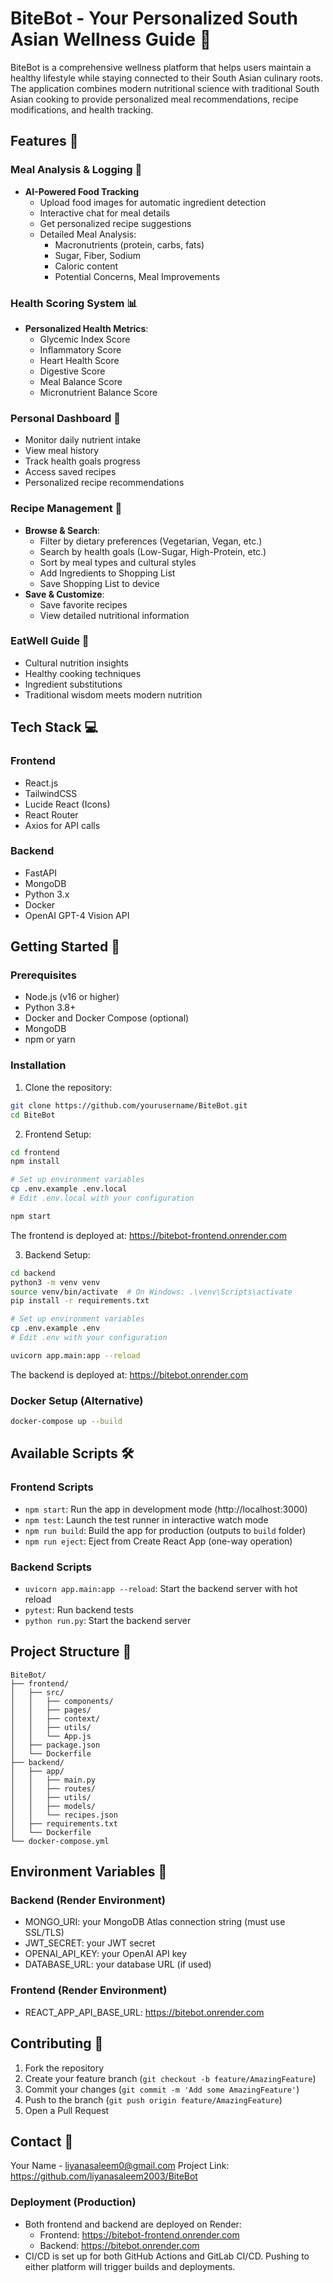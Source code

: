 # BiteBot - Your Personalized South Asian Wellness Guide 🥘

BiteBot is a comprehensive wellness platform that helps users maintain a healthy lifestyle while staying connected to their South Asian culinary roots. The application combines modern nutritional science with traditional South Asian cooking to provide personalized meal recommendations, recipe modifications, and health tracking.

## Features 🌟

### Meal Analysis & Logging 📸
- **AI-Powered Food Tracking**
  - Upload food images for automatic ingredient detection
  - Interactive chat for meal details
  - Get personalized recipe suggestions
  - Detailed Meal Analysis:
    - Macronutrients (protein, carbs, fats)
    - Sugar, Fiber, Sodium
    - Caloric content
    - Potential Concerns, Meal Improvements

### Health Scoring System 📊
- **Personalized Health Metrics**:
  - Glycemic Index Score
  - Inflammatory Score
  - Heart Health Score
  - Digestive Score
  - Meal Balance Score
  - Micronutrient Balance Score

### Personal Dashboard 📱
- Monitor daily nutrient intake
- View meal history
- Track health goals progress
- Access saved recipes
- Personalized recipe recommendations

### Recipe Management 🍳
- **Browse & Search**:
  - Filter by dietary preferences (Vegetarian, Vegan, etc.)
  - Search by health goals (Low-Sugar, High-Protein, etc.)
  - Sort by meal types and cultural styles
  - Add Ingredients to Shopping List
  - Save Shopping List to device
- **Save & Customize**:
  - Save favorite recipes
  - View detailed nutritional information

### EatWell Guide 📖
- Cultural nutrition insights
- Healthy cooking techniques
- Ingredient substitutions
- Traditional wisdom meets modern nutrition

## Tech Stack 💻

### Frontend
- React.js
- TailwindCSS
- Lucide React (Icons)
- React Router
- Axios for API calls

### Backend
- FastAPI
- MongoDB
- Python 3.x
- Docker
- OpenAI GPT-4 Vision API

## Getting Started 🚀

### Prerequisites
- Node.js (v16 or higher)
- Python 3.8+
- Docker and Docker Compose (optional)
- MongoDB
- npm or yarn

### Installation

1. Clone the repository:
```bash
git clone https://github.com/yourusername/BiteBot.git
cd BiteBot
```

2. Frontend Setup:
```bash
cd frontend
npm install

# Set up environment variables
cp .env.example .env.local
# Edit .env.local with your configuration

npm start
```
The frontend is deployed at: https://bitebot-frontend.onrender.com

3. Backend Setup:
```bash
cd backend
python3 -m venv venv
source venv/bin/activate  # On Windows: .\venv\Scripts\activate
pip install -r requirements.txt

# Set up environment variables
cp .env.example .env
# Edit .env with your configuration

uvicorn app.main:app --reload
```
The backend is deployed at: https://bitebot.onrender.com

### Docker Setup (Alternative)
```bash
docker-compose up --build
```

## Available Scripts 🛠️

### Frontend Scripts
- `npm start`: Run the app in development mode (http://localhost:3000)
- `npm test`: Launch the test runner in interactive watch mode
- `npm run build`: Build the app for production (outputs to `build` folder)
- `npm run eject`: Eject from Create React App (one-way operation)

### Backend Scripts
- `uvicorn app.main:app --reload`: Start the backend server with hot reload
- `pytest`: Run backend tests
- `python run.py`: Start the backend server

## Project Structure 📁

```
BiteBot/
├── frontend/
│   ├── src/
│   │   ├── components/
│   │   ├── pages/
│   │   ├── context/
│   │   ├── utils/
│   │   └── App.js
│   ├── package.json
│   └── Dockerfile
├── backend/
│   ├── app/
│   │   ├── main.py
│   │   ├── routes/
│   │   ├── utils/
│   │   ├── models/
│   │   └── recipes.json
│   ├── requirements.txt
│   └── Dockerfile
└── docker-compose.yml
```

## Environment Variables 🔐

### Backend (Render Environment)
- MONGO_URI: your MongoDB Atlas connection string (must use SSL/TLS)
- JWT_SECRET: your JWT secret
- OPENAI_API_KEY: your OpenAI API key
- DATABASE_URL: your database URL (if used)

### Frontend (Render Environment)
- REACT_APP_API_BASE_URL: https://bitebot.onrender.com

## Contributing 🤝

1. Fork the repository
2. Create your feature branch (`git checkout -b feature/AmazingFeature`)
3. Commit your changes (`git commit -m 'Add some AmazingFeature'`)
4. Push to the branch (`git push origin feature/AmazingFeature`)
5. Open a Pull Request

## Contact 📧

Your Name - liyanasaleem0@gmail.com
Project Link: https://github.com/liyanasaleem2003/BiteBot

### Deployment (Production)
- Both frontend and backend are deployed on Render:
  - Frontend: https://bitebot-frontend.onrender.com
  - Backend: https://bitebot.onrender.com
- CI/CD is set up for both GitHub Actions and GitLab CI/CD. Pushing to either platform will trigger builds and deployments.
